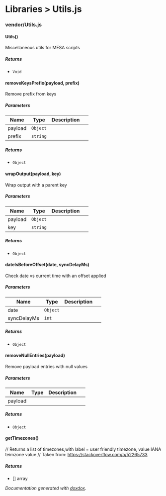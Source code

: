# Libraries &gt; Utils.js 



### vendor/Utils.js


#### Utils() 

Miscellaneous utils for MESA scripts






##### Returns


- `Void`



#### removeKeysPrefix(payload, prefix) 

Remove prefix from keys




##### Parameters

| Name | Type | Description |  |
| ---- | ---- | ----------- | -------- |
| payload | `Object`  |  | &nbsp; |
| prefix | `string`  |  | &nbsp; |




##### Returns


- `Object`  



#### wrapOutput(payload, key) 

Wrap output with a parent key




##### Parameters

| Name | Type | Description |  |
| ---- | ---- | ----------- | -------- |
| payload | `Object`  |  | &nbsp; |
| key | `string`  |  | &nbsp; |




##### Returns


- `Object`  



#### dateIsBeforeOffset(date, syncDelayMs) 

Check date vs current time with an offset applied




##### Parameters

| Name | Type | Description |  |
| ---- | ---- | ----------- | -------- |
| date | `Object`  |  | &nbsp; |
| syncDelayMs | `int`  |  | &nbsp; |




##### Returns


- `Object`  



#### removeNullEntries(payload) 

Remove payload entries with null values




##### Parameters

| Name | Type | Description |  |
| ---- | ---- | ----------- | -------- |
| payload |  |  | &nbsp; |




##### Returns


- `Object`  



#### getTimezones() 

// Returns a list of timezones,with label = user friendly timezone, value IANA teimzone value
    // Taken from: https://stackoverflow.com/a/52265733






##### Returns


-  [] array




*Documentation generated with [doxdox](https://github.com/neogeek/doxdox).*
